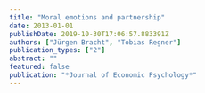 ```yaml
---
title: "Moral emotions and partnership"
date: 2013-01-01
publishDate: 2019-10-30T17:06:57.883391Z
authors: ["Jürgen Bracht", "Tobias Regner"]
publication_types: ["2"]
abstract: ""
featured: false
publication: "*Journal of Economic Psychology*"
---
```


